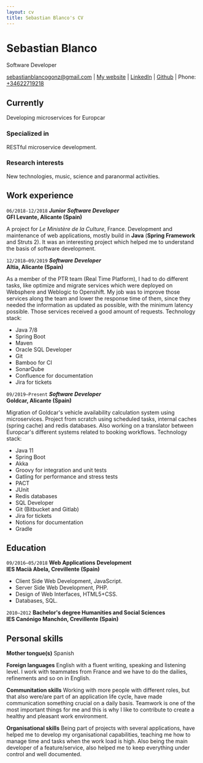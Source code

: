 ```yaml
---
layout: cv
title: Sebastian Blanco's CV
---
```

# Sebastian Blanco
Software Developer

<div id="webaddress">
<a href="mailto:sebastianblancogonz@gmail.com">sebastianblancogonz@gmail.com</a>
  | <a href="https://sebasblanco.com" target="_blank">My website</a> | <a href="https://www.linkedin.com/in/sebasblancogonz/?locale=en_US" target="_blank">LinkedIn</a> | <a href="https://github.com/sebasblancogonz" target="_blank">Github</a> | Phone: <a href="tel:+34622719218">+34622719218</a>
</div>


## Currently

Developing microservices for Europcar

### Specialized in

RESTful microservice development.


### Research interests

New technologies, music, science and paranormal activities.


## Work experience

`06/2018-12/2018` 
__*Junior Software Developer*__<br>
__GFI Levante, Alicante (Spain)__

A project for _Le Ministère de la Culture_, France. Development and maintenance of web applications, 
mostly build in **Java** (**Spring Framework** and Struts 2). It was an interesting project 
which helped me to understand the basis of software development.

`12/2018–09/2019`
__*Software Developer*__<br>
__Altia, Alicante (Spain)__

As a member of the PTR team (Real Time Platform), I had to do different tasks, 
like optimize and migrate services which were deployed on Websphere and Weblogic to Openshift. 
My job was to improve those services along the team and lower the response time of them, 
since they needed the information as updated as possible, with the minimum latency possible. 
Those services received a good amount of requests.
Technology stack:
- Java 7/8
- Spring Boot
- Maven
- Oracle SQL Developer
- Git
- Bamboo for CI
- SonarQube 
- Confluence for documentation
- Jira for tickets

`09/2019–Present`
__*Software Developer*__<br>
__Goldcar, Alicante (Spain)__

Migration of Goldcar's vehicle availability calculation system using microservices. 
Project from scratch using scheduled tasks, internal caches (spring cache) and redis databases. 
Also working on a translator between Europcar's different systems related to booking workflows.
Technology stack:
- Java 11
- Spring Boot
- Akka
- Groovy for integration and unit tests
- Gatling for performance and stress tests
- PACT
- JUnit
- Redis databases
- SQL Developer
- Git (Bitbucket and Gitlab)
- Jira for tickets
- Notions for documentation
- Gradle


## Education

`09/2016–05/2018`
__Web Applications Development__<br>
__IES Macià Abela, Crevillente (Spain)__
- Client Side Web Development, JavaScript.
- Server Side Web Development, PHP.
- Design of Web Interfaces, HTML5+CSS.
- Databases, SQL.

`2010–2012`
__Bachelor's degree Humanities and Social Sciences__<br>
__IES Canónigo Manchón, Crevillente (Spain)__


## Personal skills

__Mother tongue(s)__
Spanish

__Foreign languages__
English with a fluent writing, speaking and listening level. I work with teammates 
from France and we have to do the dailies, refinements and so on in English.

__Communitation skills__
Working with more people with different roles, but that also were/are part 
of an application life cycle, have made communication something crucial on a daily basis. 
Teamwork is one of the most important things for me and this is 
why I like to contribute to create a healthy and pleasant work environment.

__Organisational skills__
Being part of projects with several applications, have helped me to develop my 
organisational capabilities, teaching me how to manage time and tasks when the work load is high.
Also being the main developer of a feature/service, also helped me to keep 
everything under control and well documented.

<!-- ### Footer

Last updated: Nov 2020 -->
